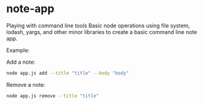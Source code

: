# note-app
Playing with command line tools
Basic node operations using file system, lodash, yargs, and other minor libraries to create a basic command line note app.

Example:

Add a note:
```bash
node app.js add --title "title" --body "body"
```

Remove a note:
```bash
node app.js remove --title "title"
```
